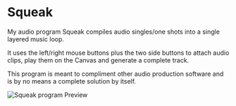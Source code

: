 # Squeak
My audio program Squeak compiles audio singles/one shots into a single layered music loop.

It uses the left/right mouse buttons plus the two side buttons to attach audio clips, play them on the Canvas and generate a complete track.

This program is meant to compliment other audio production software and is by no means a complete solution by itself.

![Squeak program Preview](https://img.itch.zone/aW1hZ2UvMzM0MjM3MS8yMjk2NTk0Ni5wbmc=/original/zj8wyv.png)
